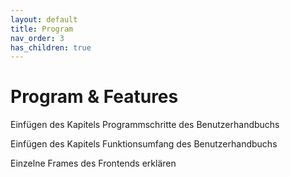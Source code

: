 ```yaml
---
layout: default
title: Program
nav_order: 3
has_children: true
---
```


# Program & Features

Einfügen des Kapitels Programmschritte des Benutzerhandbuchs

Einfügen des Kapitels Funktionsumfang des Benutzerhandbuchs

Einzelne Frames des Frontends erklären
